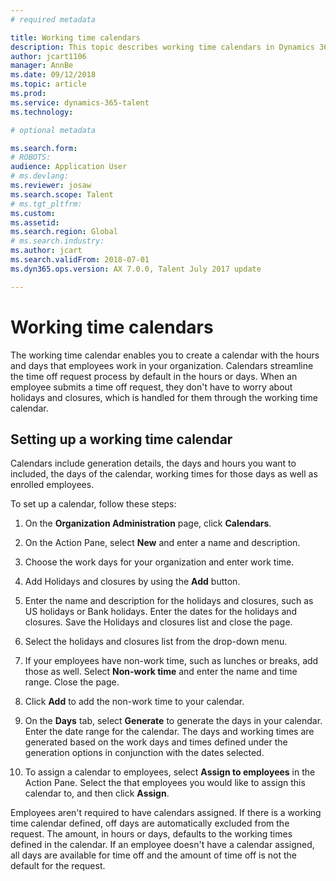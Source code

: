 ```yaml
---
# required metadata

title: Working time calendars
description: This topic describes working time calendars in Dynamics 365 for Talent: Core HR as well as how to set up calendars.
author: jcart1106
manager: AnnBe
ms.date: 09/12/2018
ms.topic: article
ms.prod: 
ms.service: dynamics-365-talent
ms.technology: 

# optional metadata

ms.search.form: 
# ROBOTS: 
audience: Application User
# ms.devlang: 
ms.reviewer: josaw
ms.search.scope: Talent
# ms.tgt_pltfrm: 
ms.custom: 
ms.assetid: 
ms.search.region: Global
# ms.search.industry: 
ms.author: jcart
ms.search.validFrom: 2018-07-01
ms.dyn365.ops.version: AX 7.0.0, Talent July 2017 update

---
```


# Working time calendars

The working time calendar enables you to create a calendar with the hours and days that employees work in your organization. Calendars streamline the time off request process by default in the hours or days. When an employee submits a time off request, they don't have to worry about holidays and closures, which is handled for them through the working time calendar.

## Setting up a working time calendar

Calendars include generation details, the days and hours you want to included, the days of the calendar, working times for those days as well as enrolled employees. 

To set up a calendar, follow these steps:

1. On the **Organization Administration** page, click **Calendars**.

2. On the Action Pane, select **New** and enter a name and description.

3. Choose the work days for your organization and enter work time.

4. Add Holidays and closures by using the **Add** button.

5. Enter the name and description for the holidays and closures, such as US holidays or Bank holidays. Enter the dates for the holidays and closures. Save the Holidays and closures list and close the page.

6. Select the holidays and closures list from the drop-down menu.

7. If your employees have non-work time, such as lunches or breaks, add those as well. Select **Non-work time** and enter the name and time range. Close the page. 

8. Click **Add** to add the non-work time to your calendar.

9. On the **Days** tab, select **Generate** to generate the days in your calendar. Enter the date range for the calendar. The days and working times are generated based on the work days and times defined under the generation options in conjunction with the dates selected.

10. To assign a calendar to employees, select **Assign to employees** in the Action Pane. Select the that employees you would like to assign this calendar to, and then click **Assign**.



Employees aren't required to have calendars assigned. If there is a working time calendar defined, off days are automatically excluded from the request. The amount, in hours or days, defaults to the working times defined in the calendar. If an employee doesn't have a calendar assigned, all days are available for time off and the amount of time off is not the default for the request. 

